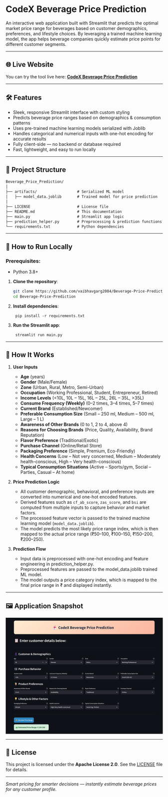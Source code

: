 # CodeX Beverage Price Prediction

An interactive web application built with Streamlit that predicts the optimal market price range for beverages based on customer demographics, preferences, and lifestyle choices. By leveraging a trained machine learning model, the app helps beverage companies quickly estimate price points for different customer segments.

---

## 🌐 Live Website
You can try the tool live here: **[CodeX Beverage Price Prediction](https://vaibhav-project-beverage-price-prediction.streamlit.app/)**

---

<!-- ## 🎥 Presentation
Watch the full project presentation here: **[CodeX Beverage Price Prediction Presentation](https://vaibhav-projects.my.canva.site/health-insurance-premium-prediction)**

--- -->

## 🛠 Features  
- Sleek, responsive Streamlit interface with custom styling 
- Predicts beverage price ranges based on demographics & consumption patterns  
- Uses pre-trained machine learning models serialized with Joblib 
- Handles categorical and numerical inputs with one-hot encoding for accurate results
- Fully client-side — no backend or database required
- Fast, lightweight, and easy to run locally

---

## 📂 Project Structure

```
Beverage_Price_Prediction/
│
├── artifacts/                  # Serialized ML model
│   ├── model_data.joblib       # Trained model for price prediction
│
├── LICENSE                     # License file
├── README.md                   # This documentation
├── main.py                     # Streamlit app logic
├── prediction_helper.py        # Preprocessing & prediction functions
└── requirements.txt            # Python dependencies
```

---

## 🚀 How to Run Locally  
### Prerequisites:  
- Python 3.8+

1. **Clone the repository**:
   ```bash
   git clone https://github.com/vaibhavgarg2004/Beverage-Price-Prediction.git
   cd Beverage-Price-Prediction
   ```
2. **Install dependencies**:   
   ```commandline
    pip install -r requirements.txt
   ```
5. **Run the Streamlit app**:   
   ```commandline
    streamlit run main.py
   ```

---

## 🧠 How It Works

1. **User Inputs**  
   - **Age** (years)  
    - **Gender** (Male/Female)  
    - **Zone** (Urban, Rural, Metro, Semi-Urban)  
    - **Occupation** (Working Professional, Student, Entrepreneur, Retired)  
    - **Income Levels** (<10L, 10L – 15L, 16L – 25L, 26L – 35L, >35L)  
    - **Consume Frequency (Weekly)** (0–2 times, 3–4 times, 5–7 times)  
    - **Current Brand** (Established/Newcomer)  
    - **Preferable Consumption Size** (Small – 250 ml, Medium – 500 ml, Large – 1 L)  
    - **Awareness of Other Brands** (0 to 1, 2 to 4, above 4)  
    - **Reasons for Choosing Brands** (Price, Quality, Availability, Brand Reputation)  
    - **Flavor Preference** (Traditional/Exotic)  
    - **Purchase Channel** (Online/Retail Store)  
    - **Packaging Preference** (Simple, Premium, Eco-Friendly)  
    - **Health Concerns** (Low – Not very concerned, Medium – Moderately health-conscious, High – Very health-conscious)  
    - **Typical Consumption Situations** (Active – Sports/gym, Social – Parties, Casual – At home) 

2. **Price Prediction Logic**  
   - All customer demographic, behavioral, and preference inputs are converted into numerical and one-hot encoded features.  
   - Derived features such as `cf_ab_score`, `zas_score`, and `bsi` are computed from multiple inputs to capture behavior and   market factors.  
   - The processed feature vector is passed to the trained machine learning model (`model_data.joblib`).  
   - The model predicts the most likely price range index, which is then mapped to the actual price range (₹50–100, ₹100–150, ₹150–200, ₹200–250).  

3. **Prediction Flow**  
   - Input data is preprocessed with one-hot encoding and feature engineering in prediction_helper.py.
   - Preprocessed features are passed to the model_data.joblib trained ML model.
   - The model outputs a price category index, which is mapped to the final price range in ₹ and displayed instantly.

---
   
## 🖼️ Application Snapshot

![Application UI](beverage_price_predictor_ui.png)

---

## 📄 License
This project is licensed under the **Apache License 2.0**. See the [LICENSE](./LICENSE) file for details.

---

*Smart pricing for smarter decisions — instantly estimate beverage prices for any customer profile.*